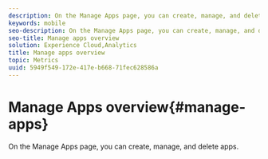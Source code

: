 ```yaml
---
description: On the Manage Apps page, you can create, manage, and delete apps .
keywords: mobile
seo-description: On the Manage Apps page, you can create, manage, and delete apps .
seo-title: Manage apps overview
solution: Experience Cloud,Analytics
title: Manage apps overview
topic: Metrics
uuid: 5949f549-172e-417e-b668-71fec628586a
---
```


# Manage Apps overview{#manage-apps}

On the Manage Apps page, you can create, manage, and delete apps.
